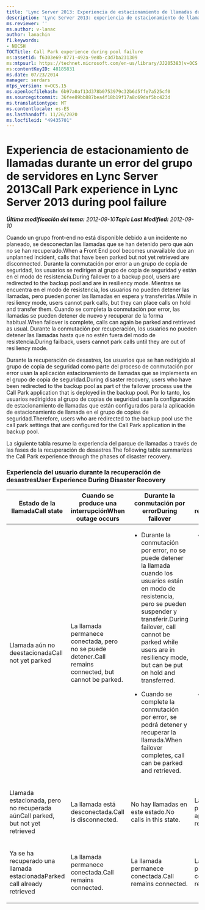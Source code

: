 ```yaml
---
title: 'Lync Server 2013: Experiencia de estacionamiento de llamadas durante un error del grupo de servidores'
description: 'Lync Server 2013: experiencia de estacionamiento de llamadas durante un error de grupo.'
ms.reviewer: ''
ms.author: v-lanac
author: lanachin
f1.keywords:
- NOCSH
TOCTitle: Call Park experience during pool failure
ms:assetid: f6303e69-8771-492a-9e8b-c3d7ba231309
ms:mtpsurl: https://technet.microsoft.com/en-us/library/JJ205383(v=OCS.15)
ms:contentKeyID: 48185831
ms.date: 07/23/2014
manager: serdars
mtps_version: v=OCS.15
ms.openlocfilehash: 6b97a0af13d378b0753979c32b6d5ffe7a525cf0
ms.sourcegitcommit: 36fee89bb887bea4f18b19f17a8c69daf5bc423d
ms.translationtype: MT
ms.contentlocale: es-ES
ms.lasthandoff: 11/26/2020
ms.locfileid: "49435701"
---
```

# <a name="call-park-experience-in-lync-server-2013-during-pool-failure"></a><span data-ttu-id="f8b23-103">Experiencia de estacionamiento de llamadas durante un error del grupo de servidores en Lync Server 2013</span><span class="sxs-lookup"><span data-stu-id="f8b23-103">Call Park experience in Lync Server 2013 during pool failure</span></span>

<div data-xmlns="http://www.w3.org/1999/xhtml">

<div class="topic" data-xmlns="http://www.w3.org/1999/xhtml" data-msxsl="urn:schemas-microsoft-com:xslt" data-cs="https://msdn.microsoft.com/">

<div data-asp="https://msdn2.microsoft.com/asp">



</div>

<div id="mainSection">

<div id="mainBody"><span data-ttu-id="f8b23-104">

<span> </span></span><span class="sxs-lookup"><span data-stu-id="f8b23-104">

<span> </span></span></span>

<span data-ttu-id="f8b23-105">_**Última modificación del tema:** 2012-09-10_</span><span class="sxs-lookup"><span data-stu-id="f8b23-105">_**Topic Last Modified:** 2012-09-10_</span></span>

<span data-ttu-id="f8b23-106">Cuando un grupo front-end no está disponible debido a un incidente no planeado, se desconectan las llamadas que se han detenido pero que aún no se han recuperado.</span><span class="sxs-lookup"><span data-stu-id="f8b23-106">When a Front End pool becomes unavailable due an unplanned incident, calls that have been parked but not yet retrieved are disconnected.</span></span> <span data-ttu-id="f8b23-107">Durante la conmutación por error a un grupo de copia de seguridad, los usuarios se redirigen al grupo de copia de seguridad y están en el modo de resistencia.</span><span class="sxs-lookup"><span data-stu-id="f8b23-107">During failover to a backup pool, users are redirected to the backup pool and are in resiliency mode.</span></span> <span data-ttu-id="f8b23-108">Mientras se encuentra en el modo de resistencia, los usuarios no pueden detener las llamadas, pero pueden poner las llamadas en espera y transferirlas.</span><span class="sxs-lookup"><span data-stu-id="f8b23-108">While in resiliency mode, users cannot park calls, but they can place calls on hold and transfer them.</span></span> <span data-ttu-id="f8b23-109">Cuando se completa la conmutación por error, las llamadas se pueden detener de nuevo y recuperar de la forma habitual.</span><span class="sxs-lookup"><span data-stu-id="f8b23-109">When failover is complete, calls can again be parked and retrieved as usual.</span></span> <span data-ttu-id="f8b23-110">Durante la conmutación por recuperación, los usuarios no pueden detener las llamadas hasta que no estén fuera del modo de resistencia.</span><span class="sxs-lookup"><span data-stu-id="f8b23-110">During failback, users cannot park calls until they are out of resiliency mode.</span></span>

<span data-ttu-id="f8b23-111">Durante la recuperación de desastres, los usuarios que se han redirigido al grupo de copia de seguridad como parte del proceso de conmutación por error usan la aplicación estacionamiento de llamadas que se implementa en el grupo de copia de seguridad.</span><span class="sxs-lookup"><span data-stu-id="f8b23-111">During disaster recovery, users who have been redirected to the backup pool as part of the failover process use the Call Park application that is deployed in the backup pool.</span></span> <span data-ttu-id="f8b23-112">Por lo tanto, los usuarios redirigidos al grupo de copias de seguridad usan la configuración de estacionamiento de llamadas que están configurados para la aplicación de estacionamiento de llamada en el grupo de copias de seguridad.</span><span class="sxs-lookup"><span data-stu-id="f8b23-112">Therefore, users who are redirected to the backup pool use the call park settings that are configured for the Call Park application in the backup pool.</span></span>

<span data-ttu-id="f8b23-113">La siguiente tabla resume la experiencia del parque de llamadas a través de las fases de la recuperación de desastres.</span><span class="sxs-lookup"><span data-stu-id="f8b23-113">The following table summarizes the Call Park experience through the phases of disaster recovery.</span></span>

### <a name="user-experience-during-disaster-recovery"></a><span data-ttu-id="f8b23-114">Experiencia del usuario durante la recuperación de desastres</span><span class="sxs-lookup"><span data-stu-id="f8b23-114">User Experience During Disaster Recovery</span></span>

<table>
<colgroup>
<col style="width: 25%" />
<col style="width: 25%" />
<col style="width: 25%" />
<col style="width: 25%" />
</colgroup>
<thead>
<tr class="header">
<th><span data-ttu-id="f8b23-115">Estado de la llamada</span><span class="sxs-lookup"><span data-stu-id="f8b23-115">Call state</span></span></th>
<th><span data-ttu-id="f8b23-116">Cuando se produce una interrupción</span><span class="sxs-lookup"><span data-stu-id="f8b23-116">When outage occurs</span></span></th>
<th><span data-ttu-id="f8b23-117">Durante la conmutación por error</span><span class="sxs-lookup"><span data-stu-id="f8b23-117">During failover</span></span></th>
<th><span data-ttu-id="f8b23-118">Durante la conmutación por recuperación</span><span class="sxs-lookup"><span data-stu-id="f8b23-118">During failback</span></span></th>
</tr>
</thead>
<tbody>
<tr class="odd">
<td><p><span data-ttu-id="f8b23-119">Llamada aún no deestacionada</span><span class="sxs-lookup"><span data-stu-id="f8b23-119">Call not yet parked</span></span></p></td>
<td><p><span data-ttu-id="f8b23-120">La llamada permanece conectada, pero no se puede detener.</span><span class="sxs-lookup"><span data-stu-id="f8b23-120">Call remains connected, but cannot be parked.</span></span></p></td>
<td><ul>
<li><p><span data-ttu-id="f8b23-121">Durante la conmutación por error, no se puede detener la llamada cuando los usuarios están en modo de resistencia, pero se pueden suspender y transferir.</span><span class="sxs-lookup"><span data-stu-id="f8b23-121">During failover, call cannot be parked while users are in resiliency mode, but can be put on hold and transferred.</span></span></p></li>
<li><p><span data-ttu-id="f8b23-122">Cuando se complete la conmutación por error, se podrá detener y recuperar la llamada.</span><span class="sxs-lookup"><span data-stu-id="f8b23-122">When failover completes, call can be parked and retrieved.</span></span></p></li>
</ul></td>
<td><ul>
<li><p><span data-ttu-id="f8b23-123">Durante la conmutación por recuperación, la llamada no se puede detener cuando los usuarios tienen el modo de resistencia, pero se pueden suspender y transferir.</span><span class="sxs-lookup"><span data-stu-id="f8b23-123">During failback, call cannot be parked while users are in resiliency mode, but can be put on hold and transferred.</span></span></p></li>
<li><p><span data-ttu-id="f8b23-124">Cuando se complete la conmutación por recuperación, se podrá detener y recuperar la llamada.</span><span class="sxs-lookup"><span data-stu-id="f8b23-124">When failback completes, call can be parked and retrieved.</span></span></p></li>
</ul></td>
</tr>
<tr class="even">
<td><p><span data-ttu-id="f8b23-125">Llamada estacionada, pero no recuperada aún</span><span class="sxs-lookup"><span data-stu-id="f8b23-125">Call parked, but not yet retrieved</span></span></p></td>
<td><p><span data-ttu-id="f8b23-126">La llamada está desconectada.</span><span class="sxs-lookup"><span data-stu-id="f8b23-126">Call is disconnected.</span></span></p></td>
<td><p><span data-ttu-id="f8b23-127">No hay llamadas en este estado.</span><span class="sxs-lookup"><span data-stu-id="f8b23-127">No calls in this state.</span></span></p></td>
<td><p><span data-ttu-id="f8b23-128">La llamada permanece aparcada.</span><span class="sxs-lookup"><span data-stu-id="f8b23-128">Call remains parked.</span></span></p></td>
</tr>
<tr class="odd">
<td><p><span data-ttu-id="f8b23-129">Ya se ha recuperado una llamada estacionada</span><span class="sxs-lookup"><span data-stu-id="f8b23-129">Parked call already retrieved</span></span></p></td>
<td><p><span data-ttu-id="f8b23-130">La llamada permanece conectada.</span><span class="sxs-lookup"><span data-stu-id="f8b23-130">Call remains connected.</span></span></p></td>
<td><p><span data-ttu-id="f8b23-131">La llamada permanece conectada.</span><span class="sxs-lookup"><span data-stu-id="f8b23-131">Call remains connected.</span></span></p></td>
<td><p><span data-ttu-id="f8b23-132">La llamada permanece conectada.</span><span class="sxs-lookup"><span data-stu-id="f8b23-132">Call remains connected.</span></span></p></td>
</tr>
</tbody>
</table><span data-ttu-id="f8b23-133">


</div>

<span> </span>

</div>

</div>

</span><span class="sxs-lookup"><span data-stu-id="f8b23-133">


</div>

<span> </span>

</div>

</div>

</span></span></div>

